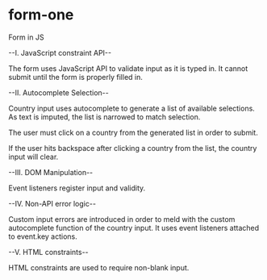 # form-one
Form in JS

--I. JavaScript constraint API--

The form uses JavaScript API to validate input as it is typed in. It cannot submit until the form is properly filled in. 

--II. Autocomplete Selection--

Country input uses autocomplete to generate a list of available selections. As text is imputed, the list is narrowed to match selection. 

The user must click on a country from the generated list in order to submit. 

If the user hits backspace after clicking a country from the list, the country input will clear.

--III. DOM Manipulation--

Event listeners register input and validity. 

--IV. Non-API error logic--

Custom input errors are introduced in order to meld with the custom autocomplete function of the country input. It uses event listeners attached to event.key actions.  

--V. HTML constraints--

HTML constraints are used to require non-blank input. 

